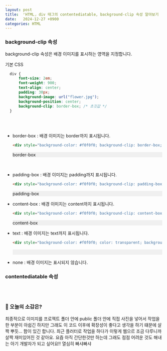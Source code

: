 ```yaml
---
layout: post
title:  ⌜HTML⌟ div 태그의 contentediatable, background-clip 속성 알아보기
date:   2024-12-27 +0900
categories: HTML
---
```



### background-clip 속성
background-clip 속성은 배경 이미지를 표시하는 영역을 지정합니다.

기본 CSS
  ``` CSS
    div {
        font-size: 2em;
        font-weight: 900;
        text-align: center;
        padding: 30px;
        background-image: url("flower.jpg");
        background-position: center;
        background-clip: border-box; /* 초깃값 */
    }
  ```
  <br><br>

- border-box : 배경 이미지는 border까지 표시됩니다.
  ``` html
  <div style="background-color: #f0f0f0; background-clip: border-box;">border-box</div>
  ```
  <div style="background-color: #f0f0f0; background-clip: border-box;">border-box</div>
<br>


- padding-box : 배경 이미지는 padding까지 표시됩니다.
  ``` html
  <div style="background-color: #f0f0f0; background-clip: padding-box;">padding-box</div>
  ```
  <div style="background-color: #f0f0f0; background-clip: padding-box;">padding-box</div>


- content-box : 배경 이미지는 content까지 표시됩니다.
  ``` html
  <div style="background-color: #f0f0f0; background-clip: content-box;">content-box</div>
  ```
  <div style="background-color: #f0f0f0; background-clip: content-box;">content-box</div>


- text : 배경 이미지는 text까지 표시됩니다.
  ``` html
  <div style="background-color: #f0f0f0; color: transparent; background-clip: content-box;">content-box</div>
  ```
  <div style="background-color: #f0f0f0; color: transparent; background-clip: content-box;">content-box</div>


- none : 배경 이미지는 표시되지 않습니다.

### contentediatable 속성

<br><br>

### 🧐 오늘의 소감은?
최종적으로 이미지를 프로젝트 폴더 안에 public 폴더 안에 직접 사진을 넣어서 작업을 한 부분이 아쉽긴 하지만 그래도 이 코드 이후에 확장성이 좋다고 생각을 하기 떄문에 살짝 뿌듯... 함이 있긴 합니다. 최근 플러터로 작업을 하다가 이렇게 웹으르 조금 다루니까 살짝 재미있어진 것 같아요. 요즘 아직 간단한것만 하는데 그래도 점점 어려운 것도 해내는 아기 개발자가 되고 싶어요!! 열심히 빠샤빠샤

<br>